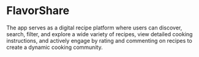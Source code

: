 # FlavorShare

The app serves as a digital recipe platform where users can discover, search, filter, and explore a wide variety of recipes, view detailed cooking instructions, and actively engage by rating and commenting on recipes to create a dynamic cooking community.
